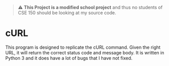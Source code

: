 > :warning: **This Project is a modified school project** and thus no students of CSE 150 should be looking at my source code.
# cURL
This program is designed to replicate the cURL command. Given the right URL, it will return the correct status code and message body. It is written in Python 3 and it does have a lot of bugs that I have not fixed.
